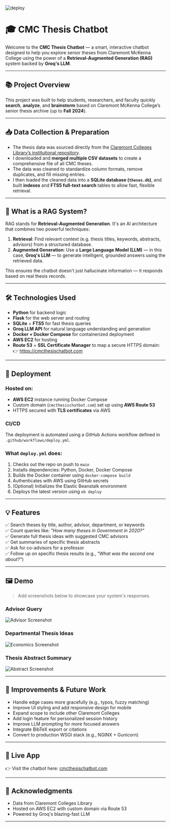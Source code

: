 ![deploy](https://github.com/luisgomez214/CMC_Thesis_Chatbot/actions/workflows/deploy.yml/badge.svg)

# 🎓 CMC Thesis Chatbot

Welcome to the **CMC Thesis Chatbot** — a smart, interactive chatbot designed to help you explore senior theses from Claremont McKenna College using the power of a **Retrieval-Augmented Generation (RAG)** system backed by **Groq's LLM**.

---

## 📚 Project Overview

This project was built to help students, researchers, and faculty quickly **search**, **analyze**, and **brainstorm** based on Claremont McKenna College’s senior thesis archive (up to **Fall 2024**).

---

## 📥 Data Collection & Preparation

- The thesis data was sourced directly from the [Claremont Colleges Library’s institutional repository](https://scholarship.claremont.edu).
- I downloaded and **merged multiple CSV datasets** to create a comprehensive file of all CMC theses.
- The data was cleaned to standardize column formats, remove duplicates, and fill missing entries.
- I then loaded the cleaned data into a **SQLite database (`theses.db`)**, and built **indexes** and **FTS5 full-text search** tables to allow fast, flexible retrieval.

---

## 🧠 What is a RAG System?

RAG stands for **Retrieval-Augmented Generation**. It's an AI architecture that combines two powerful techniques:

1. **Retrieval**: Find relevant context (e.g. thesis titles, keywords, abstracts, advisors) from a structured database.
2. **Augmented Generation**: Use a **Large Language Model (LLM)** — in this case, **Groq's LLM** — to generate intelligent, grounded answers using the retrieved data.

This ensures the chatbot doesn’t just hallucinate information — it responds based on real thesis records.

---

## 🛠️ Technologies Used

- **Python** for backend logic
- **Flask** for the web server and routing
- **SQLite** + **FTS5** for fast thesis queries
- **Groq LLM API** for natural language understanding and generation
- **Docker + Docker Compose** for containerized deployment
- **AWS EC2** for hosting
- **Route 53** + **SSL Certificate Manager** to map a secure HTTPS domain:  
  👉 https://cmcthesischatbot.com

---

## 🚢 Deployment

### Hosted on:

- **AWS EC2** instance running Docker Compose
- Custom domain (`cmcthesischatbot.com`) set up using **AWS Route 53**
- HTTPS secured with **TLS certificates** via AWS

### CI/CD

The deployment is automated using a GitHub Actions workflow defined in `.github/workflows/deploy.yml`.

### What `deploy.yml` does:

1. Checks out the repo on push to `main`
2. Installs dependencies: Python, Docker, Docker Compose
3. Builds the Docker container using `docker-compose build`
4. Authenticates with AWS using GitHub secrets
5. (Optional) Initializes the Elastic Beanstalk environment
6. Deploys the latest version using `eb deploy`

---

## 💡 Features

✅ Search theses by title, author, advisor, department, or keywords  
✅ Count queries like: _"How many theses in Government in 2020?"_  
✅ Generate full thesis ideas with suggested CMC advisors  
✅ Get summaries of specific thesis abstracts  
✅ Ask for co-advisors for a professor  
✅ Follow up on specific thesis results (e.g., _"What was the second one about?"_)

---

## 🖼️ Demo

> Add screenshots below to showcase your system's responses.

### Advisor Query
![Advisor Screenshot](screenshots/advisor_query.png)

### Departmental Thesis Ideas
![Economics Screenshot](screenshots/economics_ideas.png)

### Thesis Abstract Summary
![Abstract Screenshot](screenshots/abstract_example.png)

---

## 🧠 Improvements & Future Work

- Handle edge cases more gracefully (e.g., typos, fuzzy matching)
- Improve UI styling and add responsive design for mobile
- Expand scope to include other Claremont Colleges
- Add login feature for personalized session history
- Improve LLM prompting for more focused answers
- Integrate BibTeX export or citations
- Convert to production WSGI stack (e.g., NGINX + Gunicorn)

---

## 🔗 Live App

👉 Visit the chatbot here: [cmcthesischatbot.com](https://cmcthesischatbot.com)

---

## 🙏 Acknowledgments

- Data from Claremont Colleges Library  
- Hosted on AWS EC2 with custom domain via Route 53  
- Powered by Groq's blazing-fast LLM

---


